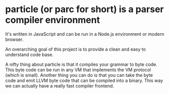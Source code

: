 # particle (or parc for short) is a parser compiler environment

It's written in JavaScript and can be run in a Node.js environment or modern browser. 

An overarching goal of this project is to provide a clean and easy to understand code base.

 A nifty thing about particle is that it compiles your grammar to byte code. This byte code can be run in any VM that implements the VM protocol (which is small). Another thing you can do is that you can take the byte code and emit LLVM byte code that can be compiled into a binary. This way we can actually have a really fast compiler frontend.